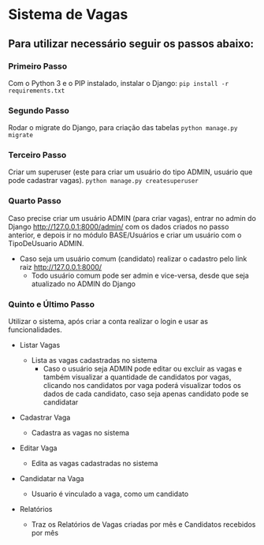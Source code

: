 # Sistema de Vagas

## Para utilizar necessário seguir os passos abaixo:

### Primeiro Passo

Com o Python 3 e o PIP instalado, instalar o Django:
`pip install -r requirements.txt`

### Segundo Passo

Rodar o migrate do Django, para criação das tabelas `python manage.py migrate`

### Terceiro Passo

Criar um superuser (este para criar um usuário do tipo ADMIN, usuário que pode cadastrar vagas).
`python manage.py createsuperuser`

### Quarto Passo

Caso precise criar um usuário ADMIN (para criar vagas), entrar no admin do Django 
http://127.0.0.1:8000/admin/ com os dados criados no passo anterior, e depois ir no módulo BASE/Usuários e criar um usuário com o TipoDeUsuario ADMIN.

* Caso seja um usuário comum (candidato) realizar o cadastro pelo link raiz http://127.0.0.1:8000/
    * Todo usuário comum pode ser admin e vice-versa, desde que seja atualizado no ADMIN do Django
    
### Quinto e Último Passo

Utilizar o sistema, após criar a conta realizar o login e usar as funcionalidades.
* Listar Vagas
    * Lista as vagas cadastradas no sistema
        * Caso o usuário seja ADMIN pode editar ou excluir as vagas 
          e também visualizar a quantidade de candidatos por vagas,
          clicando nos candidatos por vaga poderá visualizar todos os dados de cada candidato,
          caso seja apenas candidato pode se candidatar
    
* Cadastrar Vaga
    * Cadastra as vagas no sistema
    
* Editar Vaga
    * Edita as vagas cadastradas no sistema
    
* Candidatar na Vaga
    * Usuario é vinculado a vaga, como um candidato
    
* Relatórios
    * Traz os Relatórios de Vagas criadas por mês e Candidatos recebidos por mês